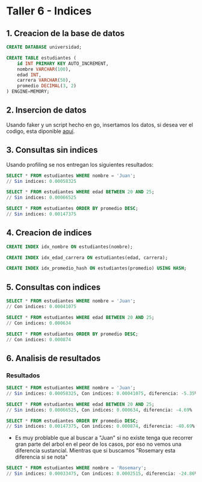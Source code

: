 # Taller 6 - Indices

## 1. Creacion de la base de datos

```sql
CREATE DATABASE universidad;

CREATE TABLE estudiantes (
    id INT PRIMARY KEY AUTO_INCREMENT,
    nombre VARCHAR(100),
    edad INT,
    carrera VARCHAR(50),
    promedio DECIMAL(3, 2)
) ENGINE=MEMORY;
```

## 2. Insercion de datos

Usando faker y un script hecho en go, insertamos los datos, si desea ver el codigo, esta diponible [aquí]().

## 3. Consultas sin indices

Usando profiling se nos entregan los siguientes resultados:

```sql
SELECT * FROM estudiantes WHERE nombre = 'Juan';
// Sin indices: 0.00058325

SELECT * FROM estudiantes WHERE edad BETWEEN 20 AND 25;
// Sin indices: 0.00066525

SELECT * FROM estudiantes ORDER BY promedio DESC;
// Sin indices: 0.00147375
```

## 4. Creacion de indices

```sql
CREATE INDEX idx_nombre ON estudiantes(nombre);

CREATE INDEX idx_edad_carrera ON estudiantes(edad, carrera);

CREATE INDEX idx_promedio_hash ON estudiantes(promedio) USING HASH;
```

## 5. Consultas con indices

```sql
SELECT * FROM estudiantes WHERE nombre = 'Juan';
// Con indices: 0.00041075

SELECT * FROM estudiantes WHERE edad BETWEEN 20 AND 25;
// Con indices: 0.000634

SELECT * FROM estudiantes ORDER BY promedio DESC;
// Con indices: 0.000874
```

## 6. Analisis de resultados

### Resultados

```sql
SELECT * FROM estudiantes WHERE nombre = 'Juan';
// Sin indices: 0.00058325, Con indices: 0.00041075, diferencia: -5.35%

SELECT * FROM estudiantes WHERE edad BETWEEN 20 AND 25;
// Sin indices: 0.00066525, Con indices: 0.000634, diferencia: -4.69%

SELECT * FROM estudiantes ORDER BY promedio DESC;
// Sin indices: 0.00147375, Con indices: 0.000874, diferencia: -40.69%
```

- Es muy problable que al buscar a "Juan" si no existe tenga que recorrer gran parte del arbol en el peor de los casos, por eso no vemos una diferencia sustancial. Mientras que si buscamos "Rosemary esta diferencia si se nota"

```sql
SELECT * FROM estudiantes WHERE nombre = 'Rosemary';
// Sin indices: 0.00033475, Con indices: 0.0002515, diferencia: -24.86%
```
